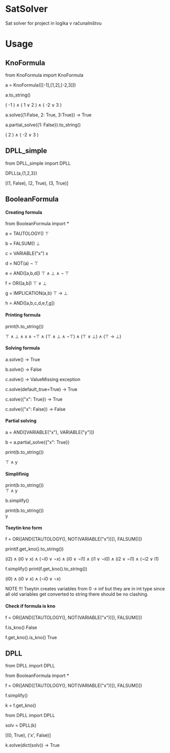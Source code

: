 # SatSolver

Sat solver for project in logika v računalništvu

# Usage

## KnoFormula

from KnoFormula import KnoFormula

a = KnoFormula([[-1],[1,2],[-2,3]])

a.to_string()

( -1 ) ∧ ( 1 ∨ 2 ) ∧ ( -2 ∨ 3 )

a.solve({1:False, 2: True, 3:True}) -> True

a.partial_solve({1: False}).to_string()
 
 ( 2 ) ∧ ( -2 ∨ 3 )


## DPLL_simple

from DPLL_simple import DPLL

DPLL(a,{1,2,3})

[(1, False), (2, True), (3, True)]

## BooleanFormula

#### Creating formula

from BooleanFormula import *

a = TAUTOLOGY()  ⊤

b = FALSUM()  ⊥

c = VARIABLE("x")  x

d = NOT(a)  ¬ ⊤

e = AND([a,b,d])    ⊤ ∧ ⊥  ∧ ¬ ⊤

f = OR([a,b])   ⊤ ∨ ⊥

g = IMPLICATION(a,b)  ⊤ → ⊥

h = AND([a,b,c,d,e,f,g])

#### Printing formula

print(h.to_string())

⊤ ∧ ⊥ ∧ x ∧ ¬⊤ ∧ (⊤ ∧ ⊥ ∧ ¬⊤) ∧ (⊤ ∨ ⊥) ∧ (⊤ → ⊥)

#### Solving formula

a.solve()  -> True

b.solve() -> False

c.solve() -> ValueMissing exception

c.solve(default_true=True) -> True

c.solve({"x": True}) -> True

c.solve({"x": False}) -> False

#### Partial solving

a = AND([VARIABLE("x"), VARIABLE("y")])

b = a.partial_solve({"x": True})

print(b.to_string())

⊤ ∧ y

#### Simplifinig

print(b.to_string())   
⊤ ∧ y

b.simplify()

print(b.to_string())   
y

#### Tseytin kno form

f = OR([AND([TAUTOLOGY(), NOT(VARIABLE("x"))]), FALSUM()])

print(f.get_kno().to_string())

(i2) ∧ (i0 ∨ x) ∧ (¬i0 ∨ ¬x) ∧ (i0 ∨ ¬i1) ∧ (i1 ∨ ¬i0) ∧ (i2 ∨ ¬i1) ∧ (¬i2 ∨ i1)

f.simplify()
print(f.get_kno().to_string())

(i0) ∧ (i0 ∨ x) ∧ (¬i0 ∨ ¬x)

NOTE !!! Tseytin creates variables from 0 -> inf but they are in int type since all old variables
get converted to string there should be no clashing. 

#### Check if formula is kno

f = OR([AND([TAUTOLOGY(), NOT(VARIABLE("x"))]), FALSUM()])

f.is_kno() False

f.get_kno().is_kno() True

## DPLL

from DPLL import DPLL

from BooleanFormula import *

f = OR([AND([TAUTOLOGY(), NOT(VARIABLE("x"))]), FALSUM()])

f.simplify()

k = f.get_kno()

from DPLL import DPLL

solv = DPLL(k)

[(0, True), ('x', False)]

k.solve(dict(solv)) -> True
